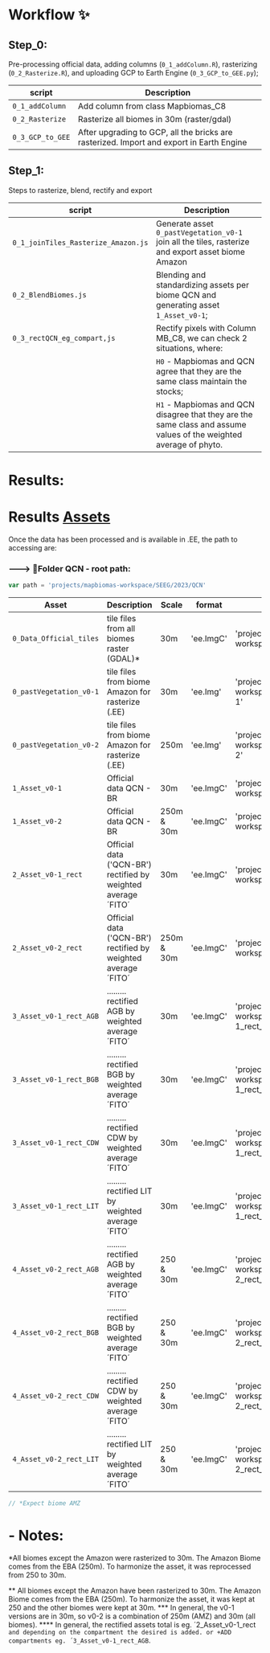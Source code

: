 # Workflow ✨ 

## Step_0: 

Pre-processing official data, adding columns (`0_1_addColumn.R`), rasterizing (`0_2_Rasterize.R`), and uploading GCP to Earth Engine (`0_3_GCP_to_GEE.py`);

| script             | Description
| ----               | ----- 
| `0_1_addColumn`    | Add column from class Mapbiomas_C8
| `0_2_Rasterize`    | Rasterize all biomes in 30m (raster/gdal)
| `0_3_GCP_to_GEE`   | After upgrading to GCP, all the bricks are rasterized. Import and export in Earth Engine 


##  Step_1:

Steps to rasterize, blend, rectify and export

| script                                 | Description
| ----                                   | ----- 
| `0_1_joinTiles_Rasterize_Amazon.js`    | Generate asset `0_pastVegetation_v0-1` join all the tiles, rasterize and export asset biome Amazon
| `0_2_BlendBiomes.js`                   | Blending and standardizing assets per biome QCN and generating asset `1_Asset_v0-1`;
| `0_3_rectQCN_eg_compart,js`            | Rectify pixels with Column MB_C8, we can check 2 situations, where: 
|                                        | `H0` - Mapbiomas and QCN agree that they are the same class maintain the stocks;
|                                        | `H1` - Mapbiomas and QCN disagree that they are the same class and assume values of the weighted average of phyto.


#  Results: 

# Results [Assets](https://github.com/souza-eab/MCTI_QCN/tree/main/Scripts)

Once the data has been processed and is available in .EE, the path to accessing are:

###  ---> 📂Folder QCN - root path: 
```javascript
var path = 'projects/mapbiomas-workspace/SEEG/2023/QCN'
```

| Asset | Description | Scale | format | Complete path | 
| ----- | ----------- |-------|--------|---------------------------------------------|
| `0_Data_Official_tiles`       | tile files from all biomes raster (GDAL)*                         | 30m          | 'ee.ImgC' | 'projects/mapbiomas-workspace/SEEG/2023/QCN/0_Data_Official_tiles' 
| `0_pastVegetation_v0-1`       | tile files from biome Amazon for rasterize (.EE)                  | 30m          | 'ee.Img'  | 'projects/mapbiomas-workspace/SEEG/2023/QCN/0_pastVegetation_v0-1' 
| `0_pastVegetation_v0-2`       | tile files from biome Amazon for rasterize (.EE)                  | 250m         | 'ee.Img'  | 'projects/mapbiomas-workspace/SEEG/2023/QCN/0_pastVegetation_v0-2' 
| `1_Asset_v0-1`                | Official data QCN - BR                                            | 30m          | 'ee.ImgC' | 'projects/mapbiomas-workspace/SEEG/2023/QCN/1_Asset_v0-1' 
| `1_Asset_v0-2`                | Official data QCN - BR                                            | 250m & 30m   | 'ee.ImgC' | 'projects/mapbiomas-workspace/SEEG/2023/QCN/1_Asset_v0-2' 
| `2_Asset_v0-1_rect`           | Official data ('QCN-BR') rectified by weighted average ´FITO´     | 30m          | 'ee.ImgC' | 'projects/mapbiomas-workspace/SEEG/2023/QCN/2_Asset_v0-1_rect' 
| `2_Asset_v0-2_rect`           | Official data ('QCN-BR') rectified by weighted average ´FITO´     | 250m & 30m   | 'ee.ImgC' | 'projects/mapbiomas-workspace/SEEG/2023/QCN/2_Asset_v0-2_rect' 
| `3_Asset_v0-1_rect_AGB`       | .........                rectified AGB by weighted average ´FITO´ | 30m          | 'ee.ImgC' | 'projects/mapbiomas-workspace/SEEG/2023/QCN/3_Asset_v0-1_rect_AGB' 
| `3_Asset_v0-1_rect_BGB`       | .........                rectified BGB by weighted average ´FITO´ | 30m          | 'ee.ImgC' | 'projects/mapbiomas-workspace/SEEG/2023/QCN/3_Asset_v0-1_rect_BGB'
| `3_Asset_v0-1_rect_CDW`       | .........                rectified CDW by weighted average ´FITO´ | 30m          | 'ee.ImgC' | 'projects/mapbiomas-workspace/SEEG/2023/QCN/3_Asset_v0-1_rect_CDW'
| `3_Asset_v0-1_rect_LIT`       | .........                rectified LIT by weighted average ´FITO´ | 30m          | 'ee.ImgC' | 'projects/mapbiomas-workspace/SEEG/2023/QCN/3_Asset_v0-1_rect_LIT'
| `4_Asset_v0-2_rect_AGB`       | .........                rectified AGB by weighted average ´FITO´ | 250 & 30m    | 'ee.ImgC' | 'projects/mapbiomas-workspace/SEEG/2023/QCN/4_Asset_v0-2_rect_AGB' 
| `4_Asset_v0-2_rect_BGB`       | .........                rectified BGB by weighted average ´FITO´ | 250 & 30m    | 'ee.ImgC' | 'projects/mapbiomas-workspace/SEEG/2023/QCN/4_Asset_v0-2_rect_BGB'
| `4_Asset_v0-2_rect_CDW`       | .........                rectified CDW by weighted average ´FITO´ | 250 & 30m    | 'ee.ImgC' | 'projects/mapbiomas-workspace/SEEG/2023/QCN/4_Asset_v0-2_rect_CDW'
| `4_Asset_v0-2_rect_LIT`       | .........                rectified LIT by weighted average ´FITO´ | 250 & 30m    | 'ee.ImgC' | 'projects/mapbiomas-workspace/SEEG/2023/QCN/4_Asset_v0-2_rect_LIT'

```javascript
// *Expect biome AMZ
```

# - Notes: 

*All biomes except the Amazon were rasterized to 30m. The Amazon Biome comes from the EBA (250m). To harmonize the asset, it was reprocessed from 250 to 30m. 

** All biomes except the Amazon have been rasterized to 30m. The Amazon Biome comes from the EBA (250m). To harmonize the asset, it was kept at 250 and the other biomes were kept at 30m. 
*** In general, the v0-1 versions are in 30m, so v0-2 is a combination of 250m (AMZ) and 30m (all biomes). 
**** In general, the rectified assets total is eg. ´2_Asset_v0-1_rect` and depending on the compartment the desired is added. or +ADD compartments eg. ´3_Asset_v0-1_rect_AGB`.

